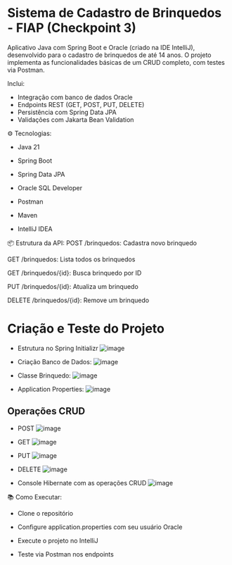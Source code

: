 # Sistema de Cadastro de Brinquedos - FIAP (Checkpoint 3)

Aplicativo Java com Spring Boot e Oracle (criado na IDE IntelliJ), desenvolvido para o cadastro de brinquedos de até 14 anos. O projeto implementa as funcionalidades básicas de um CRUD completo, com testes via Postman.

Inclui:
- Integração com banco de dados Oracle
- Endpoints REST (GET, POST, PUT, DELETE)
- Persistência com Spring Data JPA
- Validações com Jakarta Bean Validation

⚙️ Tecnologias:
- Java 21

- Spring Boot

- Spring Data JPA

- Oracle SQL Developer

- Postman

- Maven

- IntelliJ IDEA

📦 Estrutura da API:
POST /brinquedos: Cadastra novo brinquedo

GET /brinquedos: Lista todos os brinquedos

GET /brinquedos/{id}: Busca brinquedo por ID

PUT /brinquedos/{id}: Atualiza um brinquedo

DELETE /brinquedos/{id}: Remove um brinquedo


# Criação e Teste do Projeto
- Estrutura no Spring Initializr
![image](https://github.com/user-attachments/assets/ec2f3266-4433-41f2-934e-48cfadaf7605)

- Criação Banco de Dados:
![image](https://github.com/user-attachments/assets/24ea7521-36b9-4d85-b3a2-068e6d16cae1)

- Classe Brinquedo:
![image](https://github.com/user-attachments/assets/7f66ccdc-6b6c-4723-920d-15e19e8a7bce)

- Application Properties:
![image](https://github.com/user-attachments/assets/9255eb29-1629-427c-92ac-3c6f291fda69)

## Operações CRUD

* POST
![image](https://github.com/user-attachments/assets/9ba6790e-8927-4f4c-a28e-9e01f75fc1ae)

* GET
![image](https://github.com/user-attachments/assets/c840cf18-2f75-4a01-bdff-e28b7ff643b4)

* PUT
![image](https://github.com/user-attachments/assets/3277d0a4-74ea-47b7-8b2b-70e1502ba5a9)

* DELETE
![image](https://github.com/user-attachments/assets/be837323-a4ce-4b94-b66f-f2a7f5482449)

- Console Hibernate com as operações CRUD
![image](https://github.com/user-attachments/assets/a4abd167-c97d-4152-a328-e3e90946ef19)

📚 Como Executar:
- Clone o repositório

- Configure application.properties com seu usuário Oracle

- Execute o projeto no IntelliJ

- Teste via Postman nos endpoints
